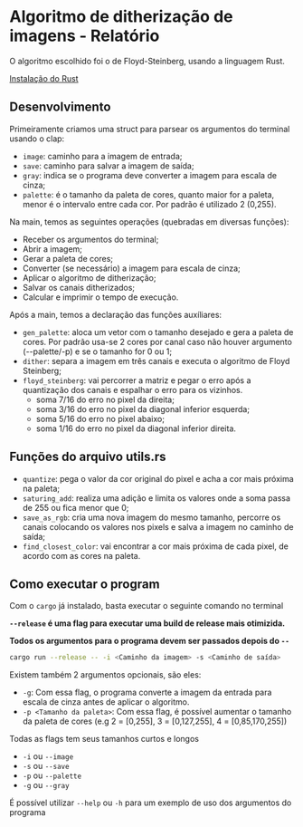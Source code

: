 # Algoritmo de ditherização de imagens - Relatório

O algoritmo escolhido foi o de Floyd-Steinberg, usando a linguagem Rust.

[Instalação do Rust](https://www.rust-lang.org/tools/install)

## Desenvolvimento

Primeiramente criamos uma struct para parsear os argumentos do terminal usando o clap:

- `image`: caminho para a imagem de entrada;
- `save`: caminho para salvar a imagem de saída;
- `gray`: indica se o programa deve converter a imagem para escala de cinza;
- `palette`: é o tamanho da paleta de cores, quanto maior for a paleta, menor é o intervalo entre cada cor. Por padrão é utilizado 2 (0,255).

Na main, temos as seguintes operações (quebradas em diversas funções):
- Receber os argumentos do terminal;
- Abrir a imagem;
- Gerar a paleta de cores; 
- Converter (se necessário) a imagem para escala de cinza;
- Aplicar o algoritmo de ditherização;
- Salvar os canais ditherizados;
- Calcular e imprimir o tempo de execução.

Após a main, temos a declaração das funções auxíliares:

- `gen_palette`: aloca um vetor com o tamanho desejado e gera a paleta de cores. Por padrão usa-se 2 cores por canal caso não houver argumento (--palette/-p) e se o tamanho for 0 ou 1;
- `dither`: separa a imagem em três canais e executa o algoritmo de Floyd Steinberg;
- `floyd_steinberg`: vai percorrer a matriz e pegar o erro após a quantização dos canais e espalhar o erro para os vizinhos.
  - soma 7/16 do erro no pixel da direita;
  - soma 3/16 do erro no pixel da diagonal inferior esquerda;
  - soma 5/16 do erro no pixel abaixo;
  - soma 1/16 do erro no pixel da diagonal inferior direita.

## Funções do arquivo utils.rs

- `quantize`: pega o valor da cor original do pixel e acha a cor mais próxima na paleta;
- `saturing_add`: realiza uma adição e limita os valores onde a soma passa de 255 ou fica menor que 0;
- `save_as_rgb`: cria uma nova imagem do mesmo tamanho, percorre os canais colocando os valores nos pixels e salva a imagem no caminho de saída;
- `find_closest_color`: vai encontrar a cor mais próxima de cada pixel, de acordo com as cores na paleta.

## Como executar o program

Com o `cargo` já instalado, basta executar o seguinte comando no terminal

**`--release` é uma flag para executar uma build de release mais otimizida.**

**Todos os argumentos para o programa devem ser passados depois do `--`**

```bash
cargo run --release -- -i <Caminho da imagem> -s <Caminho de saída>
```

Existem também 2 argumentos opcionais, são eles:

- `-g`: Com essa flag, o programa converte a imagem da entrada para escala de cinza antes de aplicar o algoritmo.
- `-p <Tamanho da paleta>`: Com essa flag, é possível aumentar o tamanho da paleta de cores (e.g 2 = [0,255], 3 = [0,127,255], 4 = [0,85,170,255])

Todas as flags tem seus tamanhos curtos e longos

- `-i` ou `--image`
- `-s` ou `--save`
- `-p` ou `--palette`
- `-g` ou `--gray`

É possível utilizar `--help` ou `-h` para um exemplo de uso dos argumentos do programa